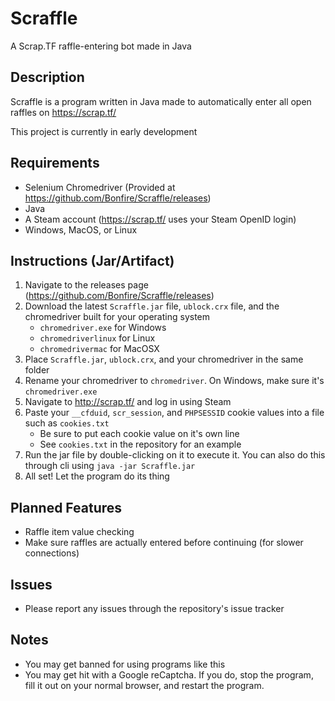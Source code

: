 # Scraffle
A Scrap.TF raffle-entering bot made in Java

## Description
Scraffle is a program written in Java made to automatically enter all open raffles on https://scrap.tf/

This project is currently in early development

## Requirements
  - Selenium Chromedriver (Provided at https://github.com/Bonfire/Scraffle/releases)
  - Java
  - A Steam account (https://scrap.tf/ uses your Steam OpenID login)
  - Windows, MacOS, or Linux
  
## Instructions (Jar/Artifact)
  1. Navigate to the releases page (https://github.com/Bonfire/Scraffle/releases)
  2. Download the latest ```Scraffle.jar``` file, ```ublock.crx``` file, and the chromedriver built for your operating system
      - ```chromedriver.exe``` for Windows
      - ```chromedriverlinux``` for Linux
      - ```chromedrivermac``` for MacOSX
  3. Place ```Scraffle.jar```, ```ublock.crx```, and your chromedriver in the same folder
  4. Rename your chromedriver to ```chromedriver```. On Windows, make sure it's ```chromedriver.exe```
  5. Navigate to http://scrap.tf/ and log in using Steam
  6. Paste your ```__cfduid```, ```scr_session```, and ```PHPSESSID``` cookie values into a file such as ```cookies.txt```
      - Be sure to put each cookie value on it's own line
      - See ```cookies.txt``` in the repository for an example
  7. Run the jar file by double-clicking on it to execute it. You can also do this through cli using `java -jar Scraffle.jar`
  8. All set! Let the program do its thing

## Planned Features
  - Raffle item value checking
  - Make sure raffles are actually entered before continuing (for slower connections)

## Issues
  - Please report any issues through the repository's issue tracker
  
## Notes
  - You may get banned for using programs like this
  - You may get hit with a Google reCaptcha. If you do, stop the program, fill it out on your normal browser, and restart the program.
